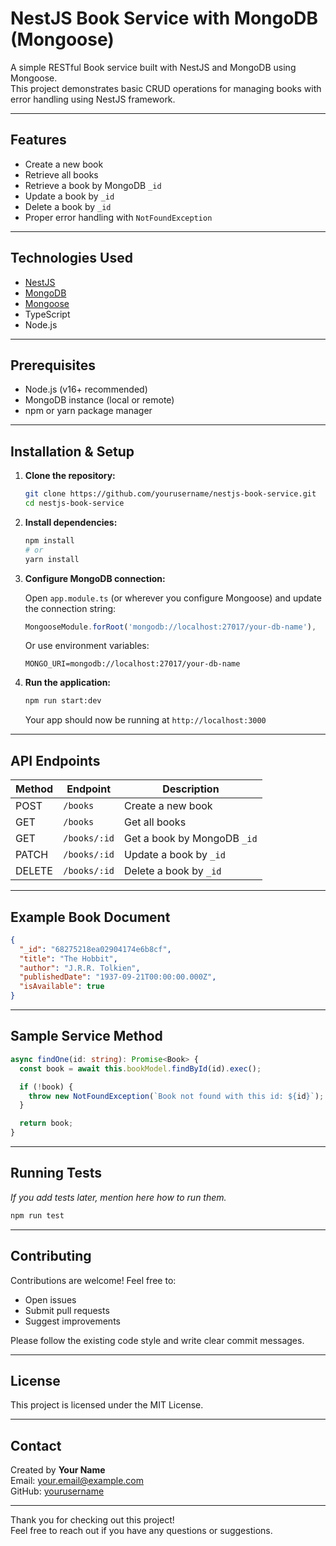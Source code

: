 
# NestJS Book Service with MongoDB (Mongoose)

A simple RESTful Book service built with NestJS and MongoDB using Mongoose.  
This project demonstrates basic CRUD operations for managing books with error handling using NestJS framework.

---

## Features

- Create a new book
- Retrieve all books
- Retrieve a book by MongoDB `_id`
- Update a book by `_id`
- Delete a book by `_id`
- Proper error handling with `NotFoundException`

---

## Technologies Used

- [NestJS](https://nestjs.com/)
- [MongoDB](https://www.mongodb.com/)
- [Mongoose](https://mongoosejs.com/)
- TypeScript
- Node.js

---

## Prerequisites

- Node.js (v16+ recommended)
- MongoDB instance (local or remote)
- npm or yarn package manager

---

## Installation & Setup

1. **Clone the repository:**

   ```bash
   git clone https://github.com/yourusername/nestjs-book-service.git
   cd nestjs-book-service
   ```

2. **Install dependencies:**

   ```bash
   npm install
   # or
   yarn install
   ```

3. **Configure MongoDB connection:**

   Open `app.module.ts` (or wherever you configure Mongoose) and update the connection string:

   ```ts
   MongooseModule.forRoot('mongodb://localhost:27017/your-db-name'),
   ```

   Or use environment variables:

   ```
   MONGO_URI=mongodb://localhost:27017/your-db-name
   ```

4. **Run the application:**

   ```bash
   npm run start:dev
   ```

   Your app should now be running at `http://localhost:3000`

---

## API Endpoints

| Method | Endpoint        | Description               |
| ------ | --------------- | -------------------------|
| POST   | `/books`        | Create a new book         |
| GET    | `/books`        | Get all books             |
| GET    | `/books/:id`    | Get a book by MongoDB `_id` |
| PATCH  | `/books/:id`    | Update a book by `_id`    |
| DELETE | `/books/:id`    | Delete a book by `_id`    |

---

## Example Book Document

```json
{
  "_id": "68275218ea02904174e6b8cf",
  "title": "The Hobbit",
  "author": "J.R.R. Tolkien",
  "publishedDate": "1937-09-21T00:00:00.000Z",
  "isAvailable": true
}
```

---

## Sample Service Method

```ts
async findOne(id: string): Promise<Book> {
  const book = await this.bookModel.findById(id).exec();

  if (!book) {
    throw new NotFoundException(`Book not found with this id: ${id}`);
  }

  return book;
}
```

---

## Running Tests

*If you add tests later, mention here how to run them.*

```bash
npm run test
```

---

## Contributing

Contributions are welcome! Feel free to:

- Open issues
- Submit pull requests
- Suggest improvements

Please follow the existing code style and write clear commit messages.

---

## License

This project is licensed under the MIT License.

---

## Contact

Created by **Your Name**  
Email: your.email@example.com  
GitHub: [yourusername](https://github.com/yourusername)

---

Thank you for checking out this project!  
Feel free to reach out if you have any questions or suggestions.
